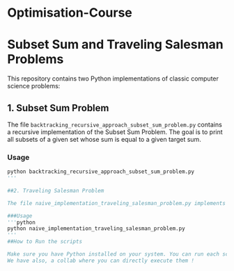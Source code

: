 # Optimisation-Course

# Subset Sum and Traveling Salesman Problems

This repository contains two Python implementations of classic computer science problems:

## 1. Subset Sum Problem

The file `backtracking_recursive_approach_subset_sum_problem.py` contains a recursive implementation of the Subset Sum Problem. The goal is to print all subsets of a given set whose sum is equal to a given target sum.

### Usage
```python
python backtracking_recursive_approach_subset_sum_problem.py
'''

##2. Traveling Salesman Problem

The file naive_implementation_traveling_salesman_problem.py implements a naive solution for the Traveling Salesman Problem. In this problem, the salesman must find the shortest path that allows him to visit all given cities exactly once and return to the starting city.

###Usage
'''python
python naive_implementation_traveling_salesman_problem.py
'''
##How to Run the scripts

Make sure you have Python installed on your system. You can run each script using the command python <script_name>.py.
We have also, a collab where you can directly execute them ! 
